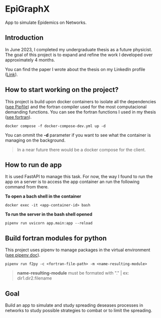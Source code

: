 # EpiGraphX
<!-- ![alt text](image url) -->

App to simulate Epidemics on Networks.

## Introduction

In June 2023, I completed my undergraduate thesis as a future physicist. The goal of this project is to expand and refine the work I developed over approximately 4 months.

You can find the paper I wrote about the thesis on my LinkedIn profile
([Link](https://www.linkedin.com/in/arnau-perez-perez/)).

<!-- **Main libraries used:**
- SQLAlchemy
- Numpy -->

## How to start working on the project?
This project is build upon docker containers to isolate all the dependencies ([see Pipfile](./Pipfile)) and the fortran compiler used for the most computacional demanding functions. You can see the fortran functions I used in my thesis ([see fortran](./fortran)).
```
docker compose -f docker-compose-dev.yml up -d
```
You can ommit the **-d** parameter if you want to see what the container is managing on the background.

> In a near future there would be a docker compose for the client.

## How to run de app
It is used FastAPI to manage this task. For now, the way I found to run the app on a server is to access the app container an run the following command from there.

**To open a bach shell in the container**
```
docker exec -it <app-container-id> bash
``` 
**To run the server in the bash shell opened**
```
pipenv run uvicorn app.main:app --reload
```

## Build fortran modules for python
This project uses pipenv to manage packages in the virtual environment ([see pipenv doc](https://pipenv.pypa.io/en/latest/)).
```
pipenv run f2py -c <fortran-file-path> -m <name-resulting-module>
```
> **name-resulting-module** must be formated with "." | ex: dir1.dir2.filename

## Goal
Build an app to simulate and study spreading deseases processes in networks to study possible strategies to combat or to limit the spreading.

